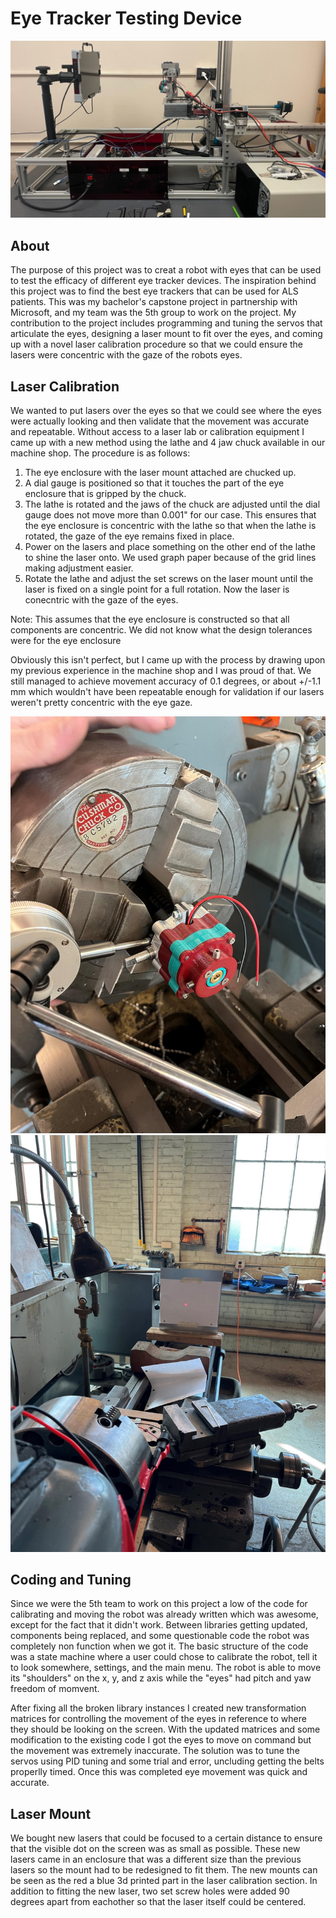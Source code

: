 # Eye Tracker Testing Device
![gantry](https://github.com/lukajuci/Engineering-Portfolio/blob/main/images/gantry.png)

## About
The purpose of this project was to creat a robot with eyes that can be used to test the efficacy of different eye tracker devices. The inspiration behind this project was to find the best eye trackers that can be used for ALS patients. This was my bachelor's capstone project in partnership with Microsoft, and my team was the 5th group to work on the project. My contribution to the project includes programming and tuning the servos that articulate the eyes, designing a laser mount to fit over the eyes, and coming up with a novel laser calibration procedure so that we could ensure the lasers were concentric with the gaze of the robots eyes.

## Laser Calibration
We wanted to put lasers over the eyes so that we could see where the eyes were actually looking and then validate that the movement was accurate and repeatable. Without access to a laser lab or calibration equipment I came up with a new method using the lathe and 4 jaw chuck available in our machine shop. The procedure is as follows:

1. The eye enclosure with the laser mount attached are chucked up. 
2. A dial gauge is positioned so that it touches the part of the eye enclosure that is gripped by the chuck.
3. The lathe is rotated and the jaws of the chuck are adjusted until the dial gauge does not move more than 0.001" for our case. This ensures that the eye enclosure is concentric with the lathe so that when the lathe is rotated, the gaze of the eye remains fixed in place.
4. Power on the lasers and place something on the other end of the lathe to shine the laser onto. We used graph paper because of the grid lines making adjustment easier.
5. Rotate the lathe and adjust the set screws on the laser mount until the laser is fixed on a single point for a full rotation. Now the laser is conecntric with the gaze of the eyes.

Note: This assumes that the eye enclosure is constructed so that all components are concentric. We did not know what the design tolerances were for the eye enclosure

Obviously this isn't perfect, but I came up with the process by drawing upon my previous experience in the machine shop and I was proud of that. We still managed to achieve movement accuracy of 0.1 degrees, or about +/-1.1 mm which wouldn't have been repeatable enough for validation if our lasers weren't pretty concentric with the eye gaze.

![chucked up](https://github.com/lukajuci/Engineering-Portfolio/blob/main/images/calibration1.jpg)
![graph paper](https://github.com/lukajuci/Engineering-Portfolio/blob/main/images/calibration2.jpg)

## Coding and Tuning
Since we were the 5th team to work on this project a low of the code for calibrating and moving the robot was already written which was awesome, except for the fact that it didn't work. Between libraries getting updated, components being replaced, and some questionable code the robot was completely non function when we got it. The basic structure of the code was a state machine where a user could chose to calibrate the robot, tell it to look somewhere, settings, and the main menu. The robot is able to move its "shoulders" on the x, y, and z axis while the "eyes" had pitch and yaw freedom of momvent.

After fixing all the broken library instances I created new transformation matrices for controlling the movement of the eyes in reference to where they should be looking on the screen. With the updated matrices and some modification to the existing code I got the eyes to move on command but the movement was extremely inaccurate. The solution was to tune the servos using PID tuning and some trial and error, uncluding getting the belts properlly timed. Once this was completed eye movement was quick and accurate. 

## Laser Mount
We bought new lasers that could be focused to a certain distance to ensure that the visible dot on the screen was as small as possible. These new lasers came in an enclosure that was a different size than the previous lasers so the mount had to be redesigned to fit them. The new mounts can be seen as the red a blue 3d printed part in the laser calibration section. In addition to fitting the new laser, two set screw holes were added 90 degrees apart from eachother so that the laser itself could be centered. 
